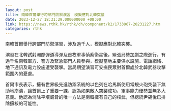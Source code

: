 ```yaml
---
layout: post
title: 南韓首爾舉行跨部門防禦演習　模擬應對北韓突襲
date: 2023-12-27 18:31:29.000000000 +08:00
link: https://news.rthk.hk/rthk/ch/component/k2/1733967-20231227.htm
categories: rthk
---
```


南韓首爾舉行跨部門防禦演習，涉及過千人，模擬應對北韓突襲。

演習在北韓試射洲際彈道導彈及首枚軍事偵察衛星後，緊張局勢加劇之際進行，有過千名南韓軍方、警方及緊急部門人員參與，模擬當地主要供水設施、電話網絡、地下通訊及電力設施遭受襲擊。當局期望演習可安撫民眾對首爾處於北韓武器攻擊範圍內的憂慮。

首爾市長表示，擁有世界級先進防禦系統的以色列在哈馬斯使用常規火砲突襲下無助地崩潰，讓首爾上了重要一課，認為如果敵人突襲成功，軍事能力優勢並無多大意義。他認為消除平壤威脅的唯一方法是南韓擁有自己的核武，但總統尹錫悅已排除擁核的可能性。
